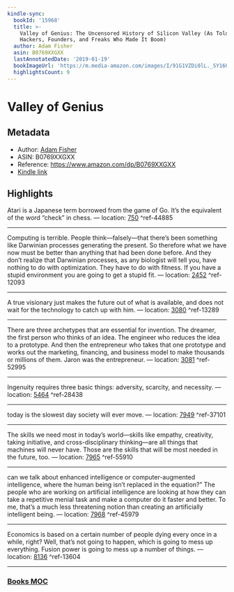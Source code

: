 ```yaml
---
kindle-sync:
  bookId: '15968'
  title: >-
    Valley of Genius: The Uncensored History of Silicon Valley (As Told by the
    Hackers, Founders, and Freaks Who Made It Boom)
  author: Adam Fisher
  asin: B0769XXGXX
  lastAnnotatedDate: '2019-01-19'
  bookImageUrl: 'https://m.media-amazon.com/images/I/91G1VZDi0lL._SY160.jpg'
  highlightsCount: 9
---
```

# Valley of Genius
## Metadata
* Author: [Adam Fisher](https://www.amazon.comundefined)
* ASIN: B0769XXGXX
* Reference: https://www.amazon.com/dp/B0769XXGXX
* [Kindle link](kindle://book?action=open&asin=B0769XXGXX)

## Highlights
Atari is a Japanese term borrowed from the game of Go. It’s the equivalent of the word “check” in chess. — location: [750](kindle://book?action=open&asin=B0769XXGXX&location=750) ^ref-44885

---
Computing is terrible. People think—falsely—that there’s been something like Darwinian processes generating the present. So therefore what we have now must be better than anything that had been done before. And they don’t realize that Darwinian processes, as any biologist will tell you, have nothing to do with optimization. They have to do with fitness. If you have a stupid environment you are going to get a stupid fit. — location: [2452](kindle://book?action=open&asin=B0769XXGXX&location=2452) ^ref-12093

---
A true visionary just makes the future out of what is available, and does not wait for the technology to catch up with him. — location: [3080](kindle://book?action=open&asin=B0769XXGXX&location=3080) ^ref-13289

---
There are three archetypes that are essential for invention. The dreamer, the first person who thinks of an idea. The engineer who reduces the idea to a prototype. And then the entrepreneur who takes that one prototype and works out the marketing, financing, and business model to make thousands or millions of them. Jaron was the entrepreneur. — location: [3081](kindle://book?action=open&asin=B0769XXGXX&location=3081) ^ref-52995

---
Ingenuity requires three basic things: adversity, scarcity, and necessity. — location: [5464](kindle://book?action=open&asin=B0769XXGXX&location=5464) ^ref-28438

---
today is the slowest day society will ever move. — location: [7949](kindle://book?action=open&asin=B0769XXGXX&location=7949) ^ref-37101

---
The skills we need most in today’s world—skills like empathy, creativity, taking initiative, and cross-disciplinary thinking—are all things that machines will never have. Those are the skills that will be most needed in the future, too. — location: [7965](kindle://book?action=open&asin=B0769XXGXX&location=7965) ^ref-55910

---
can we talk about enhanced intelligence or computer-augmented intelligence, where the human being isn’t replaced in the equation?” The people who are working on artificial intelligence are looking at how they can take a repetitive menial task and make a computer do it faster and better. To me, that’s a much less threatening notion than creating an artificially intelligent being. — location: [7968](kindle://book?action=open&asin=B0769XXGXX&location=7968) ^ref-45979

---
Economics is based on a certain number of people dying every once in a while, right? Well, that’s not going to happen, which is going to mess up everything. Fusion power is going to mess up a number of things. — location: [8136](kindle://book?action=open&asin=B0769XXGXX&location=8136) ^ref-13604

---
### [Books MOC](Books%20MOC.md)